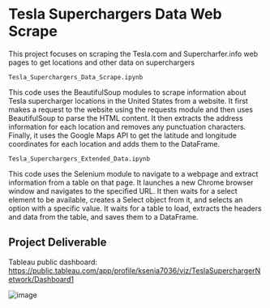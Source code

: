 # Tesla Superchargers Data Web Scrape
This project focuses on scraping the Tesla.com and Supercharfer.info web pages to get locations and other data on superchargers


`Tesla_Superchargers_Data_Scrape.ipynb`

This code uses the BeautifulSoup modules to scrape information about Tesla supercharger locations in the United States from a website. It first makes a request to the website using the requests module and then uses BeautifulSoup to parse the HTML content. It then extracts the address information for each location and removes any punctuation characters. Finally, it uses the Google Maps API to get the latitude and longitude coordinates for each location and adds them to the DataFrame.

`Tesla_Superchargers_Extended_Data.ipynb`

This code uses the Selenium module to navigate to a webpage and extract information from a table on that page. It launches a new Chrome browser window and navigates to the specified URL. It then waits for a select element to be available, creates a Select object from it, and selects an option with a specific value. It waits for a table to load, extracts the headers and data from the table, and saves them to a DataFrame. 


## Project Deliverable

Tableau public dashboard: https://public.tableau.com/app/profile/ksenia7036/viz/TeslaSuperchargerNetwork/Dashboard1

![image](https://user-images.githubusercontent.com/73604041/226205164-e4735b57-9d6b-4081-aae2-0e23439e3bd1.png)
